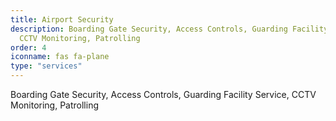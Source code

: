 ```yaml
---
title: Airport Security
description: Boarding Gate Security, Access Controls, Guarding Facility Service,
  CCTV Monitoring, Patrolling
order: 4
iconname: fas fa-plane
type: "services"
---
```

Boarding Gate Security, Access Controls, Guarding Facility Service, CCTV Monitoring, Patrolling